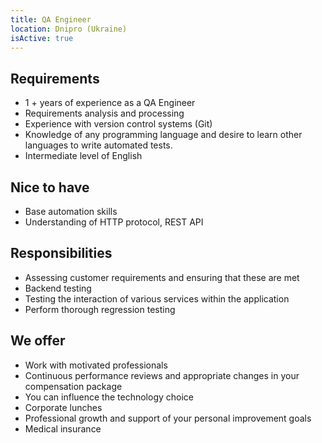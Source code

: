 ```yaml
---
title: QA Engineer
location: Dnipro (Ukraine)
isActive: true
---
```

## **Requirements**

* 1 + years of experience as a QA Engineer
* Requirements analysis and processing
* Experience with version control systems (Git)
* Knowledge of any programming language and desire to learn other languages to write automated tests.
* Intermediate level of English

## **Nice to have**

* Base automation skills
* Understanding of HTTP protocol, REST API

## **Responsibilities**

* Assessing customer requirements and ensuring that these are met
* Backend testing
* Testing the interaction of various services within the application
* Perform thorough regression testing

## **We offer**

* Work with motivated professionals
* Continuous performance reviews and appropriate changes in your compensation package
* You can influence the technology choice
* Corporate lunches
* Professional growth and support of your personal improvement goals
* Medical insurance
